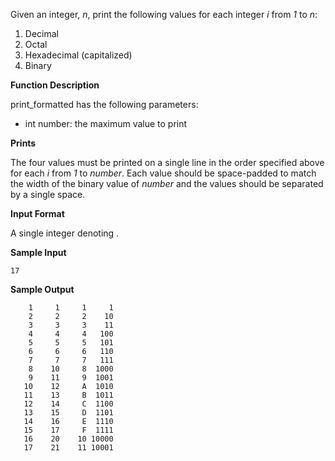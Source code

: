 Given an integer, *n*, print the following values for each integer *i* from *1* to *n*:

1. Decimal
2. Octal
3. Hexadecimal (capitalized)
4. Binary

**Function Description**

print_formatted has the following parameters:

* int number: the maximum value to print

**Prints**

The four values must be printed on a single line in the order specified above for each *i* from *1* to *number*. Each value should be space-padded to match the width of the binary value of *number* and the values should be separated by a single space.

**Input Format**

A single integer denoting .


**Sample Input**
```
17
```

**Sample Output**
```
    1     1     1     1
    2     2     2    10
    3     3     3    11
    4     4     4   100
    5     5     5   101
    6     6     6   110
    7     7     7   111
    8    10     8  1000
    9    11     9  1001
   10    12     A  1010
   11    13     B  1011
   12    14     C  1100
   13    15     D  1101
   14    16     E  1110
   15    17     F  1111
   16    20    10 10000
   17    21    11 10001
   ```
